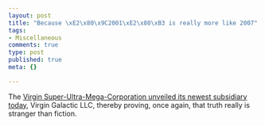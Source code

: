```yaml
--- 
layout: post
title: "Because \xE2\x80\x9C2001\xE2\x80\xB3 is really more like 2007"
tags: 
- Miscellaneous
comments: true
type: post
published: true
meta: {}

---
```

The <a href="http://www.virgingalactic.com">Virgin Super-Ultra-Mega-Corporation unveiled its newest subsidiary today</a>, Virgin Galactic LLC, thereby proving, once again, that truth really is stranger than fiction.
